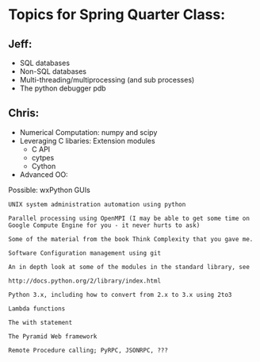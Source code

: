 Topics for Spring Quarter Class:
================================

Jeff:
-------
* SQL databases
* Non-SQL databases
* Multi-threading/multiprocessing (and sub processes)
* The python debugger pdb

Chris:
-------
 * Numerical Computation: numpy and scipy
 * Leveraging C libaries: Extension modules
    - C API
    - cytpes
    - Cython
 * Advanced OO: 

Possible:
    wxPython GUIs

    UNIX system administration automation using python

    Parallel processing using OpenMPI (I may be able to get some time on Google Compute Engine for you - it never hurts to ask)

    Some of the material from the book Think Complexity that you gave me.

    Software Configuration management using git

    An in depth look at some of the modules in the standard library, see

    http://docs.python.org/2/library/index.html

    Python 3.x, including how to convert from 2.x to 3.x using 2to3

    Lambda functions

    The with statement

    The Pyramid Web framework

    Remote Procedure calling; PyRPC, JSONRPC, ???

